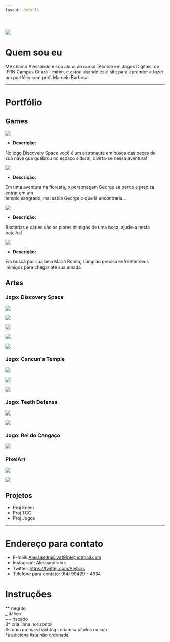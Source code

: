 ```yaml
---
layout: default
---
```

# ![](eupp.png) 

# Quem sou eu  
Me chamo Alessando e sou aluna do curso Técnico em Jogos Digitais, do IFRN Campus Ceará - mirim, e estou usando este site para   aprender a fazer um portfólio com prof. Marcelo Barbosa  
 * * *
# Portfólio

## Games

[![](Discovery.png)](https://AlessandraTS.github.io/DiscoverySpace/)  

* **Descrição:**  

No jogo Discovery Space você é um astronauta em busca das peças de     
sua nave que quebrou no espaço sideral, divirta-se nessa aventura!  


[![](Cancuns.png)](https://AlessandraTS.github.io/CancunsTemple/)

* **Descrição:**  

Em uma aventura na floresta, o personagem George se perde e precisa entrar em um    
templo sangrado, mal sabia George o que lá encontraria...    


[![](TeethDefense.png)](https://alessandrats.github.io/TeethDefense/)

* **Descrição:**  

Bactérias e cáries são as piores inimigas de uma boca, ajude-a nesta batalha!  


[![](Cangaco.png)](https://alessandrats.github.io/O%20Rei%20do%20Cangaco/)

* **Descrição:**  

Em busca por sua bela Maria Bonita, Lampião precisa enfrentar seus     
inimigos para chegar até sua amada.  


## Artes

### Jogo: Discovery Space
![](Astronauta.png)

![](Et.png)

![](Planeta1.png)

![](Planeta2.png)

![](Planeta3.png)


### Jogo: Cancun's Temple
![](George.png)

![](Fauno.png)

![](Planta.png)


### Jogo: Teeth Defense
![](Dente.png)

![](Boca.png)


### Jogo: Rei do Cangaço 
![](Lampeao.png)


### PixelArt
![](MilhoG.png)

![](CenouraG.png)


## Projetos

* Proj Enem  
* Proj TCC  
* Proj Jogos  

* * *

# Endereço para contato
* E-mail:
 Alessandrasilva1999@hotmail.com 
* Instagram:
 Alessandratxs
* Twitter:
 https://twitter.com/Aletxxs
* Telefone para contato:
 (84) 99429 - 4934

# Instruções

** negrito  
_ itálico  
~~ riscado  
3* cria linha horizontal  
#s uma ou mais hashtags criam capitulos ou sub   
*s adiciona lista não ordenada  

